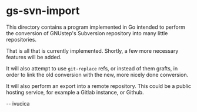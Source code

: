 # gs-svn-import

This directory contains a program implemented in Go intended to perform the
conversion of GNUstep's Subversion repository into many little repositories.

That is all that is currently implemented. Shortly, a few more necessary
features will be added.

It will also attempt to use `git-replace` refs, or instead of them grafts, in
order to link the old conversion with the new, more nicely done conversion.

It will also perform an export into a remote repository. This could be a public
hosting service, for example a Gitlab instance, or Github.

-- ivucica
